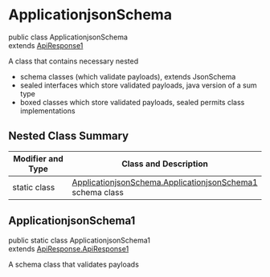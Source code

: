 # ApplicationjsonSchema
public class ApplicationjsonSchema<br>
extends [ApiResponse1](../../../../../../../components/schemas/ApiResponse.md#apiresponse)

A class that contains necessary nested
- schema classes (which validate payloads), extends JsonSchema
- sealed interfaces which store validated payloads, java version of a sum type
- boxed classes which store validated payloads, sealed permits class implementations

## Nested Class Summary
| Modifier and Type | Class and Description |
| ----------------- | ---------------------- |
| static class | [ApplicationjsonSchema.ApplicationjsonSchema1](#applicationjsonschema1)<br> schema class |

## ApplicationjsonSchema1
public static class ApplicationjsonSchema1<br>
extends [ApiResponse.ApiResponse1](../../../../../../../components/schemas/ApiResponse.md#apiresponse1)

A schema class that validates payloads
